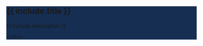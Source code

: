 <style>

@media (min-width: 40em) {
    .cds-hero-callout {
        max-width: 80rem;
    }
}
.cds-hero {
    background-color: #162e51;
}

</style>
<section class="cds-hero">
  <div class="container">
    <div class="cds-hero-callout" style="max-width:50%">
      <h1 class="cds-hero-heading">
          <span class="text-white">{{ include.title }}</span>
      </h1>
          <p>{{ include.description }}</p>
          
    </div>
  </div>
</section>
